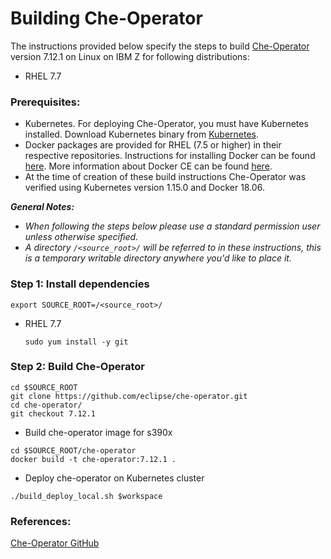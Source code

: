 # Building Che-Operator
The instructions provided below specify the steps to build [Che-Operator](https://github.com/eclipse/che-operator) version 7.12.1 on Linux on IBM Z for following distributions:
*    RHEL 7.7

### Prerequisites:
*   Kubernetes. For deploying Che-Operator, you must have Kubernetes installed. Download Kubernetes binary from [Kubernetes](https://github.com/kubernetes/kubernetes/releases).
*   Docker packages are provided for RHEL (7.5 or higher) in their respective repositories. Instructions for installing Docker can be found [here](http://www.ibm.com/developerworks/linux/linux390/docker.html). More information about Docker CE can be found [here](https://docs.docker.com/install/).
*   At the time of creation of these build instructions Che-Operator was verified using Kubernetes version 1.15.0 and Docker 18.06.

_**General Notes:**_
*   _When following the steps below please use a standard permission user unless otherwise specified._
*   _A directory `/<source_root>/` will be referred to in these instructions, this is a temporary writable directory anywhere you'd like to place it._

### Step 1: Install dependencies
```
export SOURCE_ROOT=/<source_root>/
```
*    RHEL 7.7
     ```
     sudo yum install -y git 
     ```
     
### Step 2: Build Che-Operator
```
cd $SOURCE_ROOT
git clone https://github.com/eclipse/che-operator.git
cd che-operator/
git checkout 7.12.1
```

*	Build che-operator image for s390x
```
cd $SOURCE_ROOT/che-operator
docker build -t che-operator:7.12.1 .
```
*	Deploy che-operator on Kubernetes cluster
```
./build_deploy_local.sh $workspace
````
### References:
[Che-Operator GitHub](https://github.com/eclipse/che-operator)
